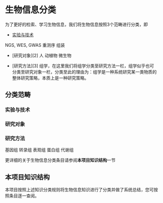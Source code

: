 # 生物信息分类

为了更好的检索、学习生物信息，我们将生物信息按照3个范畴进行分类，即

* [实验与技术][1]

NGS, WES,
GWAS
重测序
组装

* [研究对象][2]
人
动植物
微生物

* [研究方法][3]
组学，在这里我们将组学分类至研究方法一栏，组学似乎也可分类至研究对象一栏，分类至此的理由为：组学是一种系统研究某一类物质的整体研究策略，本质上是一种研究策略。

[1]:###实验与技术

## 分类范畴

### 实验与技术

### 研究对象

### 研究方法


基因组
转录组
表观组
蛋白组
代谢组



更详细的关于生物信息分类条目请参阅**本项目知识结构**一节



## 本项目知识结构

本项目按照上述知识分类规则将生物信息知识进行了分类并做了系统总结，您可按照条目逐一查阅。

